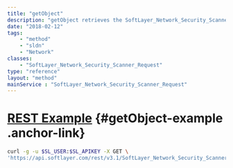 ```yaml
---
title: "getObject"
description: "getObject retrieves the SoftLayer_Network_Security_Scanner_Request object whose ID number corresponds to the ID number of the init parameter passed to the SoftLayer_Network_Security_Scanner_Request service. You can only retrieve requests and reports that are assigned to your SoftLayer account. "
date: "2018-02-12"
tags:
    - "method"
    - "sldn"
    - "Network"
classes:
    - "SoftLayer_Network_Security_Scanner_Request"
type: "reference"
layout: "method"
mainService : "SoftLayer_Network_Security_Scanner_Request"
---
```


# [REST Example](#getObject-example) <a href="/article/rest/"><i class="fas fa-question"></i></a> {#getObject-example .anchor-link} 
```bash
curl -g -u $SL_USER:$SL_APIKEY -X GET \
'https://api.softlayer.com/rest/v3.1/SoftLayer_Network_Security_Scanner_Request/{SoftLayer_Network_Security_Scanner_RequestID}/getObject'
```
